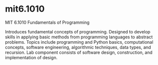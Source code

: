# mit6.1010
MIT 6.1010 Fundamentals of Programming

Introduces fundamental concepts of programming. Designed to develop skills in applying basic methods from programming languages to abstract problems. Topics include programming and Python basics, computational concepts, software engineering, algorithmic techniques, data types, and recursion. Lab component consists of software design, construction, and implementation of design.


